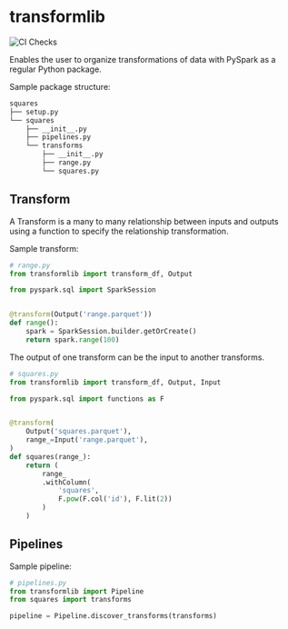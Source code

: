 # transformlib
![CI Checks](https://github.com/laegsgaardTroels/transformlib/workflows/CI%20Checks/badge.svg?branch=master)

Enables the user to organize transformations of data with PySpark as a regular Python package.

Sample package structure:

```bash
squares
├── setup.py
└── squares
    ├── __init__.py
    ├── pipelines.py
    └── transforms
        ├── __init__.py
        ├── range.py
        └── squares.py
```

## Transform

A Transform is a many to many relationship between inputs and outputs using a function to specify the relationship transformation. 

Sample transform:

```python
# range.py
from transformlib import transform_df, Output

from pyspark.sql import SparkSession


@transform(Output('range.parquet'))
def range():
    spark = SparkSession.builder.getOrCreate()
    return spark.range(100)
```

The output of one transform can be the input to another transforms.

```python
# squares.py
from transformlib import transform_df, Output, Input

from pyspark.sql import functions as F


@transform(
    Output('squares.parquet'),
    range_=Input('range.parquet'),
)
def squares(range_):
    return (
        range_
        .withColumn(
            'squares',
            F.pow(F.col('id'), F.lit(2))
        )
    )
```

## Pipelines

Sample pipeline:

```python
# pipelines.py
from transformlib import Pipeline
from squares import transforms

pipeline = Pipeline.discover_transforms(transforms)
```
